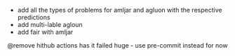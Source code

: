
- add all the types of problems  for amljar and agluon with the respective predictions 
- add multi-lable agloun 
- add fair with amljar 

@remove hithub actions has it failed huge - use pre-commit instead for now 